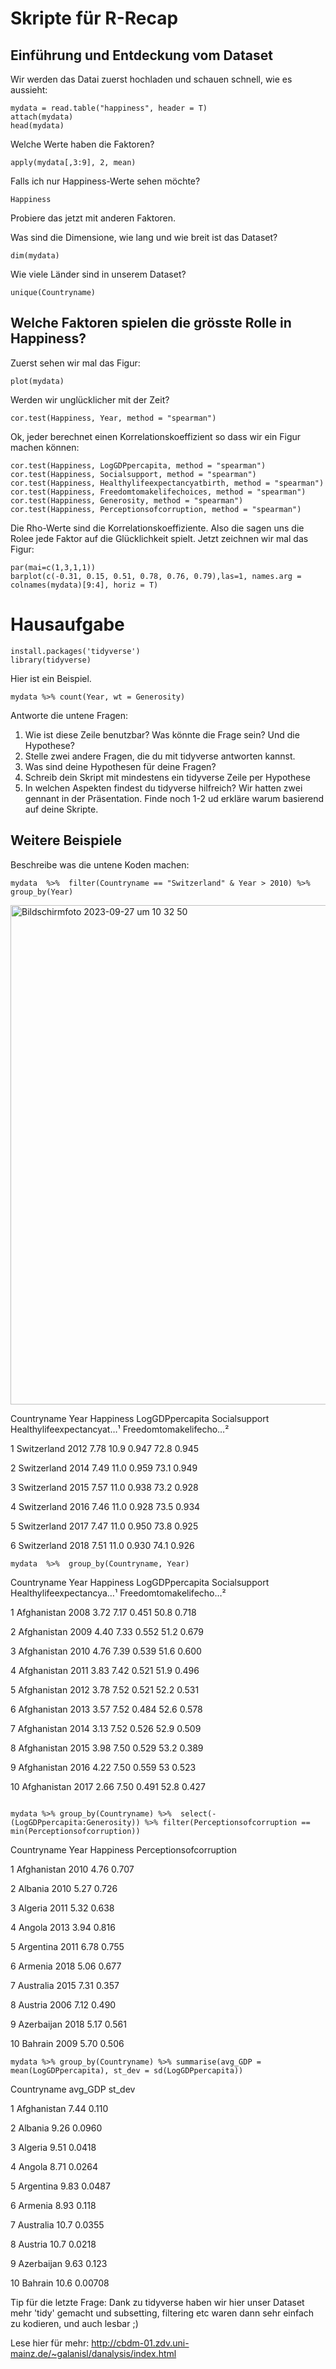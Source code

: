 # Skripte für R-Recap

## Einführung und Entdeckung vom Dataset

Wir werden das Datai zuerst hochladen und schauen schnell, wie es aussieht: 
```
mydata = read.table("happiness", header = T)
attach(mydata)
head(mydata)
```
Welche Werte haben die Faktoren?
```
apply(mydata[,3:9], 2, mean)
```
Falls ich nur Happiness-Werte sehen möchte?
```
Happiness
```
Probiere das jetzt mit anderen Faktoren.


Was sind die Dimensione, wie lang und wie breit ist das Dataset?
```
dim(mydata)
```
Wie viele Länder sind in unserem Dataset?

```
unique(Countryname)
```

## Welche Faktoren spielen die grösste Rolle in Happiness?

Zuerst sehen wir mal das Figur:
```
plot(mydata)
```
Werden wir unglücklicher mit der Zeit?
```
cor.test(Happiness, Year, method = "spearman")
```
Ok, jeder berechnet einen Korrelationskoeffizient so dass wir ein Figur machen können:
```
cor.test(Happiness, LogGDPpercapita, method = "spearman")
cor.test(Happiness, Socialsupport, method = "spearman")
cor.test(Happiness, Healthylifeexpectancyatbirth, method = "spearman")
cor.test(Happiness, Freedomtomakelifechoices, method = "spearman")
cor.test(Happiness, Generosity, method = "spearman")
cor.test(Happiness, Perceptionsofcorruption, method = "spearman")
```
Die Rho-Werte sind die Korrelationskoeffiziente. Also die sagen uns die Rolee jede Faktor auf die Glücklichkeit spielt. Jetzt zeichnen wir mal das Figur:
```
par(mai=c(1,3,1,1))
barplot(c(-0.31, 0.15, 0.51, 0.78, 0.76, 0.79),las=1, names.arg = colnames(mydata)[9:4], horiz = T)
```

# Hausaufgabe
```
install.packages('tidyverse')
library(tidyverse)
```

Hier ist ein Beispiel. 
```
mydata %>% count(Year, wt = Generosity)
```
Antworte die untene Fragen:
1) Wie ist diese Zeile benutzbar? Was könnte die Frage sein? Und die Hypothese?
2) Stelle zwei andere Fragen, die du mit tidyverse antworten kannst.
3) Was sind deine Hypothesen für deine Fragen?
4) Schreib dein Skript mit mindestens ein tidyverse Zeile per Hypothese
5) In welchen Aspekten findest du tidyverse hilfreich? Wir hatten zwei gennant in der Präsentation. Finde noch 1-2 ud erkläre warum basierend auf deine Skripte.



## Weitere Beispiele

Beschreibe was die untene Koden machen: 
```
mydata  %>%  filter(Countryname == "Switzerland" & Year > 2010) %>% group_by(Year)
```
<img width="799" alt="Bildschirmfoto 2023-09-27 um 10 32 50" src="https://github.com/tbilgin/DataScienceCourse/assets/26571015/47adbeaf-e4f1-41a6-a28c-d4bf3470b3d5">

  Countryname  Year Happiness LogGDPpercapita Socialsupport Healthylifeexpectancyat…¹ Freedomtomakelifecho…²
  
  <chr>       <int>     <dbl>           <dbl>         <dbl>                     <dbl>                  <dbl>
  
1 Switzerland  2012      7.78            10.9         0.947                      72.8                  0.945

2 Switzerland  2014      7.49            11.0         0.959                      73.1                  0.949

3 Switzerland  2015      7.57            11.0         0.938                      73.2                  0.928

4 Switzerland  2016      7.46            11.0         0.928                      73.5                  0.934

5 Switzerland  2017      7.47            11.0         0.950                      73.8                  0.925

6 Switzerland  2018      7.51            11.0         0.930                      74.1                  0.926


```
mydata  %>%  group_by(Countryname, Year)
```

   Countryname  Year Happiness LogGDPpercapita Socialsupport Healthylifeexpectancya…¹ Freedomtomakelifecho…²
   
   <chr>       <int>     <dbl>           <dbl>         <dbl>                    <dbl>                  <dbl>
   
 1 Afghanistan  2008      3.72            7.17         0.451                     50.8                  0.718
 
 2 Afghanistan  2009      4.40            7.33         0.552                     51.2                  0.679
 
 3 Afghanistan  2010      4.76            7.39         0.539                     51.6                  0.600
 
 4 Afghanistan  2011      3.83            7.42         0.521                     51.9                  0.496
 
 5 Afghanistan  2012      3.78            7.52         0.521                     52.2                  0.531
 
 6 Afghanistan  2013      3.57            7.52         0.484                     52.6                  0.578
 
 7 Afghanistan  2014      3.13            7.52         0.526                     52.9                  0.509
 
 8 Afghanistan  2015      3.98            7.50         0.529                     53.2                  0.389
 
 9 Afghanistan  2016      4.22            7.50         0.559                     53                    0.523
 
10 Afghanistan  2017      2.66            7.50         0.491                     52.8                  0.427


```

mydata %>% group_by(Countryname) %>%  select(-(LogGDPpercapita:Generosity)) %>% filter(Perceptionsofcorruption == min(Perceptionsofcorruption))

```
   Countryname  Year Happiness Perceptionsofcorruption
   
   <chr>       <int>     <dbl>                   <dbl>
   
 1 Afghanistan  2010      4.76                   0.707
 
 2 Albania      2010      5.27                   0.726
 
 3 Algeria      2011      5.32                   0.638
 
 4 Angola       2013      3.94                   0.816
 
 5 Argentina    2011      6.78                   0.755
 
 6 Armenia      2018      5.06                   0.677
 
 7 Australia    2015      7.31                   0.357
 
 8 Austria      2006      7.12                   0.490
 
 9 Azerbaijan   2018      5.17                   0.561
 
10 Bahrain      2009      5.70                   0.506

```
mydata %>% group_by(Countryname) %>% summarise(avg_GDP = mean(LogGDPpercapita), st_dev = sd(LogGDPpercapita))
```

   Countryname avg_GDP  st_dev
   
   <chr>         <dbl>   <dbl>
   
 1 Afghanistan    7.44 0.110  
 
 2 Albania        9.26 0.0960 
 
 3 Algeria        9.51 0.0418 
 
 4 Angola         8.71 0.0264 
 
 5 Argentina      9.83 0.0487 
 
 6 Armenia        8.93 0.118  
 
 7 Australia     10.7  0.0355 
 
 8 Austria       10.7  0.0218 
 
 9 Azerbaijan     9.63 0.123  
 
10 Bahrain       10.6  0.00708


Tip für die letzte Frage: Dank zu tidyverse haben wir hier unser Dataset mehr 'tidy' gemacht und subsetting, filtering etc waren dann sehr einfach zu kodieren, und auch lesbar ;)  


Lese hier für mehr: http://cbdm-01.zdv.uni-mainz.de/~galanisl/danalysis/index.html

